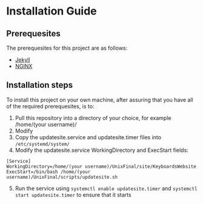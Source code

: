 # Installation Guide

## Prerequesites

The prerequesites for this project are as follows:

- [Jekyll](https://jekyllrb.com/docs/installation/)
- [NGINX](https://www.nginx.com/resources/wiki/start/topics/tutorials/install/)

## Installation steps

To install this project on your own machine, after assuring that you have all of the required prerequesites, is to:

1. Pull this repository into a directory of your choice, for example /home/(your username)/
2. Modify 
3. Copy the updatesite.service and updatesite.timer files into `/etc/systemd/system/` 
4. Modify the updatesite.service WorkingDirectory and ExecStart fields:
```
[Service]
WorkingDirectory=/home/(your username)/UnixFinal/site/KeyboardsWebsite
ExecStart=/bin/bash /home/(your username)/UnixFinal/scripts/updatesite.sh
```
5. Run the service using `systemctl enable updatesite.timer` and `systemctl start updatesite.timer` to ensure that it starts
